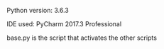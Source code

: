 Python version: 3.6.3

IDE used: PyCharm 2017.3 Professional

base.py is the script that activates the other scripts
